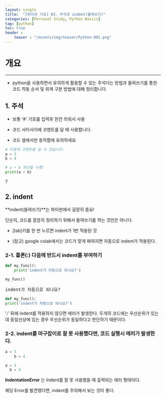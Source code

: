 ```yaml
---
layout: single
title:  "[파이썬 기초] 03. 주석과 indent(들여쓰기)"
categories: [Personal Study, Python Basics]
tag: [python]
toc: true
header :
    teaser : "/assets/img/teaser/Python-001.png"
---
```


<head>
  <style>
    table.dataframe {
      white-space: normal;
      width: 100%;
      height: 240px;
      display: block;
      overflow: auto;
      font-family: Arial, sans-serif;
      font-size: 0.9rem;
      line-height: 20px;
      text-align: center;
      border: 0px !important;
    }

    table.dataframe th {
      text-align: center;
      font-weight: bold;
      padding: 8px;
    }

    table.dataframe td {
      text-align: center;
      padding: 8px;
    }

    table.dataframe tr:hover {
      background: #b8d1f3; 
    }

    .output_prompt {
      overflow: auto;
      font-size: 0.9rem;
      line-height: 1.45;
      border-radius: 0.3rem;
      -webkit-overflow-scrolling: touch;
      padding: 0.8rem;
      margin-top: 0;
      margin-bottom: 15px;
      font: 1rem Consolas, "Liberation Mono", Menlo, Courier, monospace;
      color: $code-text-color;
      border: solid 1px $border-color;
      border-radius: 0.3rem;
      word-break: normal;
      white-space: pre;
    }

  .dataframe tbody tr th:only-of-type {
      vertical-align: middle;
  }

  .dataframe tbody tr th {
      vertical-align: top;
  }

  .dataframe thead th {
      text-align: center !important;
      padding: 8px;
  }

  .page__content p {
      margin: 0 0 0px !important;
  }

  .page__content p > strong {
    font-size: 0.8rem !important;
  }

  </style>
</head>


# 개요

---



- python을 사용하면서 유의하게 활용할 수 있는 주석다는 방법과 들여쓰기를 통한 코드 작동 순서 및 위계 구분 방법에 대해 정리합니다.


## 1. 주석


- 보통 '#' 기호를 입력후 한칸 띄워서 사용

* 코드 사이사이에 코멘트를 달 때 사용합니다.

* 코드 셀에서만 동작함에 유의하세요



```python
# 이렇게 코멘트를 달 수 있습니다.
a = 3
b = 4

# a + b 연산을 수행!
print(a + b)
```

<pre>
7
</pre>
## 2. indent


**indent(들여쓰기)**는 파이썬에서 굉장히 중요!



단순히, 코드를 깔끔히 정리하기 위해서 들여쓰기를 하는 것만은 아니다.


* [tab]키를 한 번 누르면 indent가 1번 적용된 것

* (참고) google colab에서는 코드가 맞게 짜여지면 자동으로 indent가 적용된다.


### 2-1. 콜론(:) 다음에 반드시 indent를 부여하기



```python
def my_func():
    print('indent가 자동으로 되나요?')
```


```python
my_func()
```

<pre>
indent가 자동으로 되나요?
</pre>

```python
def my_func():
print('indent가 자동으로 되나요?')
```

'**:**' 뒤에 indent를 적용하지 않으면 에러가 발생한다. 두개의 코드에는 우선순위가 있는데 동일선상에 있는 경우 우선순위가 동일하다고 판단하기 때문이다.


### 2-2. indent를 마구잡이로 잘 못 사용했다면, 코드 실행시 에러가 발생한다.



```python
a = 3
    b = 4
```


```python
a = 3
  b = 4
```

**IndentationError** 는 Indent를 잘 못 사용했을 때 출력되는 에러 형태이다.

해당 Error를 발견했다면, indent를 주의해서 보는 것이 좋다.

